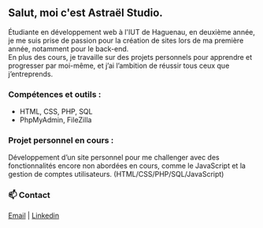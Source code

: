 ## Salut, moi c'est Astraël Studio.

Étudiante en développement web à l'IUT de Haguenau, en deuxième année, je me suis prise de passion pour la création de sites lors de ma première année, notamment pour le back-end.  
En plus des cours, je travaille sur des projets personnels pour apprendre et progresser par moi-même, et j’ai l’ambition de réussir tous ceux que j’entreprends.

### Compétences et outils :
- HTML, CSS, PHP, SQL
- PhpMyAdmin, FileZilla

### Projet personnel en cours :
Développement d’un site personnel pour me challenger avec des fonctionnalités encore non abordées en cours, comme le JavaScript et la gestion de comptes utilisateurs. (HTML/CSS/PHP/SQL/JavaScript)

### 📫 Contact
[Email](mortreuxsoleane@gmail.com) | [Linkedin](https://www.linkedin.com/in/sol%C3%A9ane-mortreux-06b20230b/)
